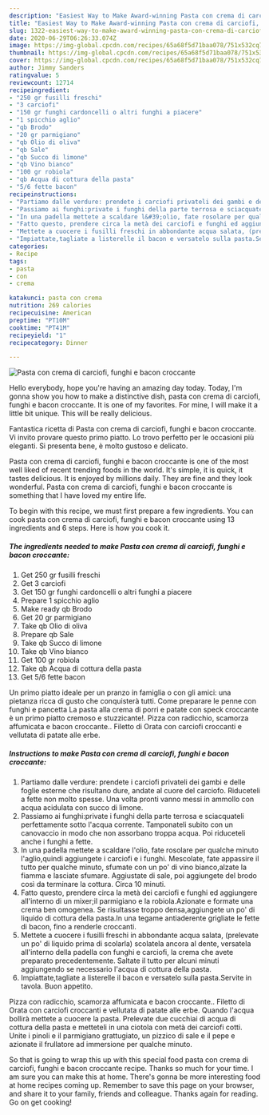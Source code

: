 ```yaml
---
description: "Easiest Way to Make Award-winning Pasta con crema di carciofi, funghi e bacon croccante"
title: "Easiest Way to Make Award-winning Pasta con crema di carciofi, funghi e bacon croccante"
slug: 1322-easiest-way-to-make-award-winning-pasta-con-crema-di-carciofi-funghi-e-bacon-croccante
date: 2020-06-29T06:26:33.074Z
image: https://img-global.cpcdn.com/recipes/65a68f5d71baa078/751x532cq70/pasta-con-crema-di-carciofi-funghi-e-bacon-croccante-recipe-main-photo.jpg
thumbnail: https://img-global.cpcdn.com/recipes/65a68f5d71baa078/751x532cq70/pasta-con-crema-di-carciofi-funghi-e-bacon-croccante-recipe-main-photo.jpg
cover: https://img-global.cpcdn.com/recipes/65a68f5d71baa078/751x532cq70/pasta-con-crema-di-carciofi-funghi-e-bacon-croccante-recipe-main-photo.jpg
author: Jimmy Sanders
ratingvalue: 5
reviewcount: 12714
recipeingredient:
- "250 gr fusilli freschi"
- "3 carciofi"
- "150 gr funghi cardoncelli o altri funghi a piacere"
- "1 spicchio aglio"
- "qb Brodo"
- "20 gr parmigiano"
- "qb Olio di oliva"
- "qb Sale"
- "qb Succo di limone"
- "qb Vino bianco"
- "100 gr robiola"
- "qb Acqua di cottura della pasta"
- "5/6 fette bacon"
recipeinstructions:
- "Partiamo dalle verdure: prendete i carciofi privateli dei gambi e delle foglie esterne che risultano dure, andate al cuore del carciofo. Riduceteli a fette non molto spesse. Una volta pronti vanno messi in ammollo con acqua acidulata con succo di limone."
- "Passiamo ai funghi:private i funghi della parte terrosa e sciacquateli perfettamente sotto l&#39;acqua corrente. Tamponateli subito con un canovaccio in modo che non assorbano troppa acqua. Poi riduceteli anche i funghi a fette."
- "In una padella mettete a scaldare l&#39;olio, fate rosolare per qualche minuto l&#39;aglio,quindi aggiungete i carciofi e i funghi. Mescolate, fate appassire il tutto per qualche minuto, sfumate con un po&#39; di vino bianco,alzate la fiamma e lasciate sfumare. Aggiustate di sale, poi aggiungete del brodo così da terminare la cottura. Circa 10 minuti."
- "Fatto questo, prendere circa la metà dei carciofi e funghi ed aggiungere all&#39;interno di un mixer;il parmigiano e la robiola.Azionate e formate una crema ben omogenea. Se risultasse troppo densa,aggiungete un po&#39; di liquido di cottura della pasta.In una tegame antiaderente grigliate le fette di bacon, fino a renderle croccanti."
- "Mettete a cuocere i fusilli freschi in abbondante acqua salata, (prelevate un po&#39; di liquido prima di scolarla) scolatela ancora al dente, versatela all&#39;interno della padella con funghi e carciofi, la crema che avete preparato precedentemente. Saltate il tutto per alcuni minuti aggiungendo se necessario l&#39;acqua di cottura della pasta."
- "Impiattate,tagliate a listerelle il bacon e versatelo sulla pasta.Servite in tavola. Buon appetito."
categories:
- Recipe
tags:
- pasta
- con
- crema

katakunci: pasta con crema 
nutrition: 269 calories
recipecuisine: American
preptime: "PT10M"
cooktime: "PT41M"
recipeyield: "1"
recipecategory: Dinner

---
```



![Pasta con crema di carciofi, funghi e bacon croccante](https://img-global.cpcdn.com/recipes/65a68f5d71baa078/751x532cq70/pasta-con-crema-di-carciofi-funghi-e-bacon-croccante-recipe-main-photo.jpg)

Hello everybody, hope you're having an amazing day today. Today, I'm gonna show you how to make a distinctive dish, pasta con crema di carciofi, funghi e bacon croccante. It is one of my favorites. For mine, I will make it a little bit unique. This will be really delicious.

Fantastica ricetta di Pasta con crema di carciofi, funghi e bacon croccante. Vi invito provare questo primo piatto. Lo trovo perfetto per le occasioni più eleganti. Si presenta bene, è molto gustoso e delicato.

Pasta con crema di carciofi, funghi e bacon croccante is one of the most well liked of recent trending foods in the world. It's simple, it is quick, it tastes delicious. It is enjoyed by millions daily. They are fine and they look wonderful. Pasta con crema di carciofi, funghi e bacon croccante is something that I have loved my entire life.


To begin with this recipe, we must first prepare a few ingredients. You can cook pasta con crema di carciofi, funghi e bacon croccante using 13 ingredients and 6 steps. Here is how you cook it.

<!--inarticleads1-->

##### The ingredients needed to make Pasta con crema di carciofi, funghi e bacon croccante:

1. Get 250 gr fusilli freschi
1. Get 3 carciofi
1. Get 150 gr funghi cardoncelli o altri funghi a piacere
1. Prepare 1 spicchio aglio
1. Make ready qb Brodo
1. Get 20 gr parmigiano
1. Take qb Olio di oliva
1. Prepare qb Sale
1. Take qb Succo di limone
1. Take qb Vino bianco
1. Get 100 gr robiola
1. Take qb Acqua di cottura della pasta
1. Get 5/6 fette bacon


Un primo piatto ideale per un pranzo in famiglia o con gli amici: una pietanza ricca di gusto che conquisterà tutti. Come preparare le penne con funghi e pancetta La pasta alla crema di porri e patate con speck croccante è un primo piatto cremoso e stuzzicante!. Pizza con radicchio, scamorza affumicata e bacon croccante.. Filetto di Orata con carciofi croccanti e vellutata di patate alle erbe. 

<!--inarticleads2-->

##### Instructions to make Pasta con crema di carciofi, funghi e bacon croccante:

1. Partiamo dalle verdure: prendete i carciofi privateli dei gambi e delle foglie esterne che risultano dure, andate al cuore del carciofo. Riduceteli a fette non molto spesse. Una volta pronti vanno messi in ammollo con acqua acidulata con succo di limone.
1. Passiamo ai funghi:private i funghi della parte terrosa e sciacquateli perfettamente sotto l&#39;acqua corrente. Tamponateli subito con un canovaccio in modo che non assorbano troppa acqua. Poi riduceteli anche i funghi a fette.
1. In una padella mettete a scaldare l&#39;olio, fate rosolare per qualche minuto l&#39;aglio,quindi aggiungete i carciofi e i funghi. Mescolate, fate appassire il tutto per qualche minuto, sfumate con un po&#39; di vino bianco,alzate la fiamma e lasciate sfumare. Aggiustate di sale, poi aggiungete del brodo così da terminare la cottura. Circa 10 minuti.
1. Fatto questo, prendere circa la metà dei carciofi e funghi ed aggiungere all&#39;interno di un mixer;il parmigiano e la robiola.Azionate e formate una crema ben omogenea. Se risultasse troppo densa,aggiungete un po&#39; di liquido di cottura della pasta.In una tegame antiaderente grigliate le fette di bacon, fino a renderle croccanti.
1. Mettete a cuocere i fusilli freschi in abbondante acqua salata, (prelevate un po&#39; di liquido prima di scolarla) scolatela ancora al dente, versatela all&#39;interno della padella con funghi e carciofi, la crema che avete preparato precedentemente. Saltate il tutto per alcuni minuti aggiungendo se necessario l&#39;acqua di cottura della pasta.
1. Impiattate,tagliate a listerelle il bacon e versatelo sulla pasta.Servite in tavola. Buon appetito.


Pizza con radicchio, scamorza affumicata e bacon croccante.. Filetto di Orata con carciofi croccanti e vellutata di patate alle erbe. Quando l&#39;acqua bollirà mettete a cuocere la pasta. Prelevate due cucchiai di acqua di cottura della pasta e metteteli in una ciotola con metà dei carciofi cotti. Unite i pinoli e il parmigiano grattugiato, un pizzico di sale e il pepe e azionate il frullatore ad immersione per qualche minuto. 

So that is going to wrap this up with this special food pasta con crema di carciofi, funghi e bacon croccante recipe. Thanks so much for your time. I am sure you can make this at home. There's gonna be more interesting food at home recipes coming up. Remember to save this page on your browser, and share it to your family, friends and colleague. Thanks again for reading. Go on get cooking!
